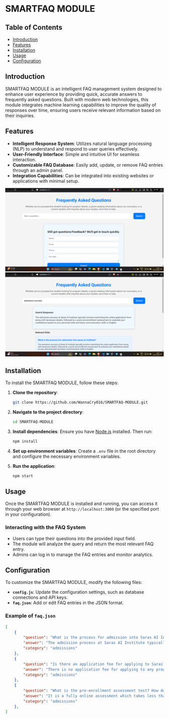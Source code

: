 # SMARTFAQ MODULE

## Table of Contents
- [Introduction](#introduction)
- [Features](#features)
- [Installation](#installation)
- [Usage](#usage)
- [Configuration](#configuration)

## Introduction

SMARTFAQ MODULE is an intelligent FAQ management system designed to enhance user experience by providing quick, accurate answers to frequently asked questions. Built with modern web technologies, this module integrates machine learning capabilities to improve the quality of responses over time, ensuring users receive relevant information based on their inquiries.

## Features

- **Intelligent Response System**: Utilizes natural language processing (NLP) to understand and respond to user queries effectively.
- **User-Friendly Interface**: Simple and intuitive UI for seamless interaction.
- **Customizable FAQ Database**: Easily add, update, or remove FAQ entries through an admin panel.
- **Integration Capabilities**: Can be integrated into existing websites or applications with minimal setup.

![Screenshot](images/Screenshot%202024-10-18%20225040.png)
![Screenshot](images/Screenshot%202024-10-18%20225114.png)

## Installation

To install the SMARTFAQ MODULE, follow these steps:

1. **Clone the repository**:
    ```bash
    git clone https://github.com/WannaCry016/SMARTFAQ-MODULE.git
    ```

2. **Navigate to the project directory**:
    ```bash
    cd SMARTFAQ-MODULE
    ```

3. **Install dependencies**:
    Ensure you have [Node.js](https://nodejs.org/) installed. Then run:
    ```bash
    npm install
    ```

4. **Set up environment variables**:
    Create a `.env` file in the root directory and configure the necessary environment variables.

5. **Run the application**:
    ```bash
    npm start
    ```

## Usage

Once the SMARTFAQ MODULE is installed and running, you can access it through your web browser at `http://localhost:3000` (or the specified port in your configuration).

### Interacting with the FAQ System

- Users can type their questions into the provided input field.
- The module will analyze the query and return the most relevant FAQ entry.
- Admins can log in to manage the FAQ entries and monitor analytics.

## Configuration

To customize the SMARTFAQ MODULE, modify the following files:

- **`config.js`**: Update the configuration settings, such as database connections and API keys.
- **`faq.json`**: Add or edit FAQ entries in the JSON format. 

### Example of `faq.json`

```json
[
    {
        "question": "What is the process for admission into Saras AI Institute?",
        "answer": "The admission process at Saras AI Institute typically involves submitting the online application form along with necessary details, followed by a quick pre-            enrollment assessment to evaluate your candidature based on your personal traits and basic communication skills in English.",
        "category": "admissions"
    },
    {
        "question": "Is there an application fee for applying to Saras AI Institute?",
        "answer": "There is no application fee for applying to any program at Saras.",
        "category": "admissions"
    },
    {
        "question": "What is the pre-enrollment assessment test? How do I prepare for it?",
        "answer": "It is a fully online assessment which takes less than 15 minutes. It is designed to evaluate your personal traits and basic English communication skills. You             can take it at the time of filling out the application. It does not require any specific preparation.",
        "category": "admissions"
    },
]

